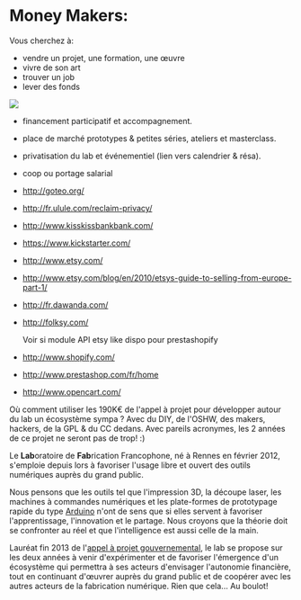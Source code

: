 # Money Makers:

Vous cherchez à:
- vendre un projet, une formation, une œuvre
- vivre de son art
- trouver un job
- lever des fonds


![](http://www.techspot.com/images2/news/bigimage/2013-10-29-image-9.jpg)

- financement participatif et accompagnement.
- place de marché prototypes & petites séries, ateliers et masterclass.
- privatisation du lab et événementiel (lien vers calendrier & résa).
- coop ou portage salarial

 
- http://goteo.org/
- http://fr.ulule.com/reclaim-privacy/
- http://www.kisskissbankbank.com/
- https://www.kickstarter.com/
- http://www.etsy.com/
- http://www.etsy.com/blog/en/2010/etsys-guide-to-selling-from-europe-part-1/
- http://fr.dawanda.com/
- http://folksy.com/


    Voir si module API etsy like dispo pour prestashopify

- http://www.shopify.com/
- http://www.prestashop.com/fr/home
- http://www.opencart.com/


Où comment utiliser les 190K€ de l'appel à projet pour développer autour du lab un écosystème sympa ?
Avec du DIY, de l'OSHW, des makers, hackers, de la GPL & du CC dedans.
Avec pareils acronymes, les 2 années de ce projet ne seront pas de trop! :)

Le **Lab**oratoire de **Fab**rication Francophone, né à Rennes en février 2012, s'emploie depuis lors à favoriser l'usage libre et ouvert des outils numériques auprès du grand public.

Nous pensons que les outils tel que l'impression 3D, la découpe laser, les machines à commandes numériques et les plate-formes de prototypage rapide du type [Arduino](http://arduino.cc) n'ont de sens que si elles servent à favoriser l'apprentissage, l'innovation et le partage. Nous croyons que la théorie doit se confronter au réel et que l'intelligence est aussi celle de la main.

Lauréat fin 2013 de l'[appel à projet gouvernemental](http://www.dgcis.gouv.fr/secteurs-professionnels/aide-au-developpement-des-ateliers-fabrication-numerique), le lab se propose sur les deux années à venir d'expérimenter et de favoriser l'émergence d'un écosystème qui permettra à ses acteurs d'envisager l'autonomie financière, tout en continuant d'œuvrer auprès du grand public et de coopérer avec les autres acteurs de la fabrication numérique. Rien que cela... Au boulot!
